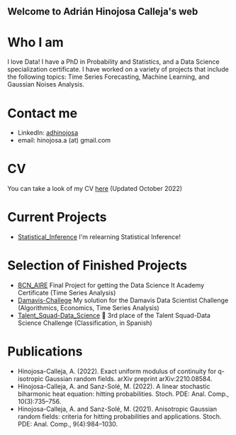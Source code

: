 ## Welcome to Adrián Hinojosa Calleja's web

# Who I am

I love Data! I have a PhD in Probability and Statistics, and a Data Science specialization certificate. I have worked on a variety of projects that include the following topics: Time Series Forecasting, Machine Learning, and Gaussian Noises Analysis. 


# Contact me

- LinkedIn: [adhinojosa](https://www.linkedin.com/in/adhinojosa/)
- email: hinojosa.a (at) gmail.com

# CV

You can take a look of my CV [here](https://github.com/hinojosaad/hinojosaad.github.io/blob/main/CV.pdf) (Updated October 2022)

# Current Projects
- [Statistical_Inference](https://github.com/hinojosaad/statistical_inference) I'm relearning Statistical Inference!


# Selection of Finished Projects
- [BCN_AIRE](https://github.com/hinojosaad/BCN_AIRE) Final Project for getting the Data Science It Academy Certificate (Time Series Analysis)
- [Damavis-Challege](https://github.com/hinojosaad/BCN_AIRE](https://github.com/hinojosaad/Damavis-Challenge)) My solution for the Damavis Data Scientist Challenge (Algorithmics, Economics, Time Series Analysis)
- [Talent_Squad-Data_Science](https://github.com/hinojosaad/Talent_Squad-Data_Science_I) :3rd_place_medal: 3rd place of the Talent Squad-Data Science Challenge (Classification, in Spanish)

# Publications
- Hinojosa-Calleja, A. (2022). Exact uniform modulus of continuity for q-isotropic Gaussian random fields. arXiv preprint arXiv:2210.08584.
- Hinojosa-Calleja, A. and Sanz-Solé, M. (2022). A linear stochastic biharmonic heat equation: hitting probabilities. Stoch. PDE: Anal. Comp., 10(3):735–756.
- Hinojosa-Calleja, A. and Sanz-Solé, M. (2021). Anisotropic Gaussian random fields: criteria for hitting probabilities and applications. Stoch. PDE: Anal. Comp., 9(4):984–1030.



<!-- You can use the [editor on GitHub](https://github.com/hinojosaad/hinojosaad.github.io/edit/main/index.md) to maintain and preview the content for your website in Markdown files.

Whenever you commit to this repository, GitHub Pages will run [Jekyll](https://jekyllrb.com/) to rebuild the pages in your site, from the content in your Markdown files.

### Markdown

Markdown is a lightweight and easy-to-use syntax for styling your writing. It includes conventions for

```markdown
Syntax highlighted code block

# Header 1
## Header 2
### Header 3

- Bulleted
- List

1. Numbered
2. List

**Bold** and _Italic_ and `Code` text

[Link](url) and ![Image](src)
```

For more details see [Basic writing and formatting syntax](https://docs.github.com/en/github/writing-on-github/getting-started-with-writing-and-formatting-on-github/basic-writing-and-formatting-syntax).

### Jekyll Themes

Your Pages site will use the layout and styles from the Jekyll theme you have selected in your [repository settings](https://github.com/hinojosaad/hinojosaad.github.io/settings/pages). The name of this theme is saved in the Jekyll `_config.yml` configuration file.

### Support or Contact

Having trouble with Pages? Check out our [documentation](https://docs.github.com/categories/github-pages-basics/) or [contact support](https://support.github.com/contact) and we’ll help you sort it out.-->
